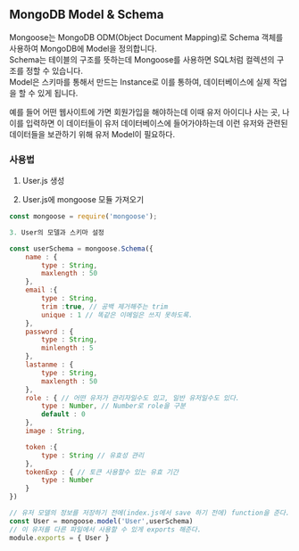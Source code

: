 ## MongoDB Model & Schema

Mongoose는 MongoDB ODM(Object Document Mapping)로 Schema 객체를 사용하여 MongoDB에 Model을 정의합니다. <br>
Schema는 테이블의 구조를 뜻하는데 Mongoose를 사용하면 SQL처럼 컬렉션의 구조를 정할 수 있습니다. <br>
Model은 스키마를 통해서 만드는 Instance로 이를 통하여, 데이터베이스에 실제 작업을 할 수 있게 됩니다. <br>

예를 들어 어떤 웹사이트에 가면 회원가입을 해야하는데 이때 유저 아이디나 사는 곳, 나이를 입력하면
이 데이터들이 유저 데이터베이스에 들어가야하는데 이런 유저와 관련된 데이터들을 보관하기 위해 유저 Model이 필요하다.

### 사용법

1. User.js 생성

2. User.js에 mongoose 모듈 가져오기
```js
const mongoose = require('mongoose');
```

```js
3. User의 모델과 스키마 설정

const userSchema = mongoose.Schema({
    name : {
        type : String,
        maxlength : 50
    },
    email :{
        type : String,
        trim :true, // 공백 제거해주는 trim
        unique : 1 // 똑같은 이메일은 쓰지 못하도록.
    },
    password : {
        type : String,
        minlength : 5
    },
    lastanme : {
        type : String,
        maxlength : 50
    },
    role : { // 어떤 유저가 관리자일수도 있고, 일반 유저일수도 있다.
        type : Number, // Number로 role을 구분
        default : 0
    },
    image : String,

    token :{
        type : String // 유효성 관리
    },
    tokenExp : { // 토큰 사용할수 있는 유효 기간
        type : Number
    }
})

// 유저 모델의 정보를 저장하기 전에(index.js에서 save 하기 전에) function을 준다.
const User = mongoose.model('User',userSchema)
// 이 유저를 다른 파일에서 사용할 수 있게 exports 해준다.
module.exports = { User }


```
